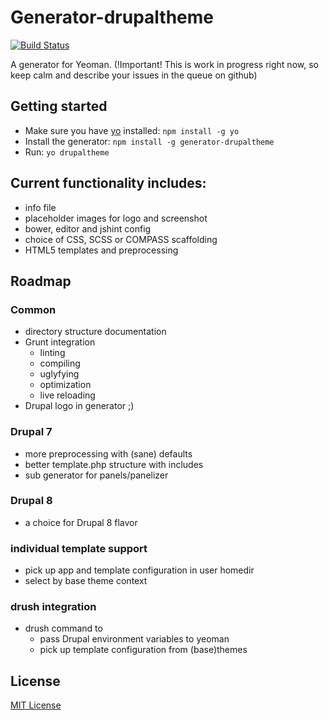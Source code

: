 # Generator-drupaltheme
[![Build Status](https://secure.travis-ci.org/pixelmord/generator-drupaltheme.png?branch=master)](https://travis-ci.org/pixelmord/generator-drupaltheme)

A generator for Yeoman.
(!Important! This is work in progress right now, so keep calm and describe your issues in the queue on github)

## Getting started
- Make sure you have [yo](https://github.com/yeoman/yo) installed:
    `npm install -g yo`
- Install the generator: `npm install -g generator-drupaltheme`
- Run: `yo drupaltheme`

## Current functionality includes:
- info file
- placeholder images for logo and screenshot
- bower, editor and jshint config
- choice of CSS, SCSS or COMPASS scaffolding
- HTML5 templates and preprocessing

## Roadmap

### Common
- directory structure documentation
- Grunt integration
  - linting
  - compiling
  - uglyfying
  - optimization
  - live reloading
- Drupal logo in generator ;)

### Drupal 7
- more preprocessing with (sane) defaults
- better template.php structure with includes
- sub generator for panels/panelizer

### Drupal 8
- a choice for Drupal 8 flavor

### individual template support
- pick up app and template configuration in user homedir
- select by base theme context

### drush integration
- drush command to
  - pass Drupal environment variables to yeoman
  - pick up template configuration from (base)themes

## License
[MIT License](http://en.wikipedia.org/wiki/MIT_License)
